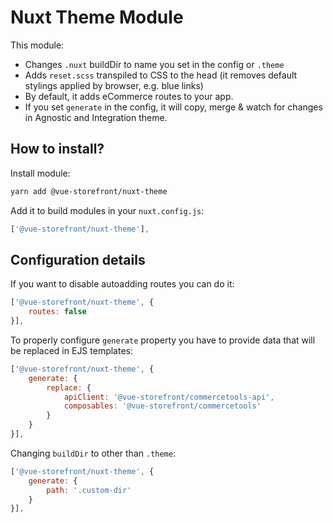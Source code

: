 # Nuxt Theme Module
This module:
- Changes `.nuxt` buildDir to name you set in the config or `.theme` 
- Adds `reset.scss` transpiled to CSS to the head (it removes default stylings applied by browser, e.g. blue links)
- By default, it adds eCommerce routes to your app.
- If you set `generate` in the config, it will copy, merge & watch for changes in Agnostic and Integration theme. 

## How to install?
Install module:
```sh
yarn add @vue-storefront/nuxt-theme
```
Add it to build modules in your `nuxt.config.js`:
```js
['@vue-storefront/nuxt-theme'],
```

## Configuration details
If you want to disable autoadding routes you can do it:
```js
['@vue-storefront/nuxt-theme', {
    routes: false
}],
```
To properly configure `generate` property you have to provide data that will be replaced in EJS templates:
```js
['@vue-storefront/nuxt-theme', {
    generate: {
        replace: {
            apiClient: '@vue-storefront/commercetools-api',
            composables: '@vue-storefront/commercetools'
        }
    }
}],
```
Changing `buildDir` to other than `.theme`:
```js
['@vue-storefront/nuxt-theme', {
    generate: {
        path: '.custom-dir'
    }
}],
```